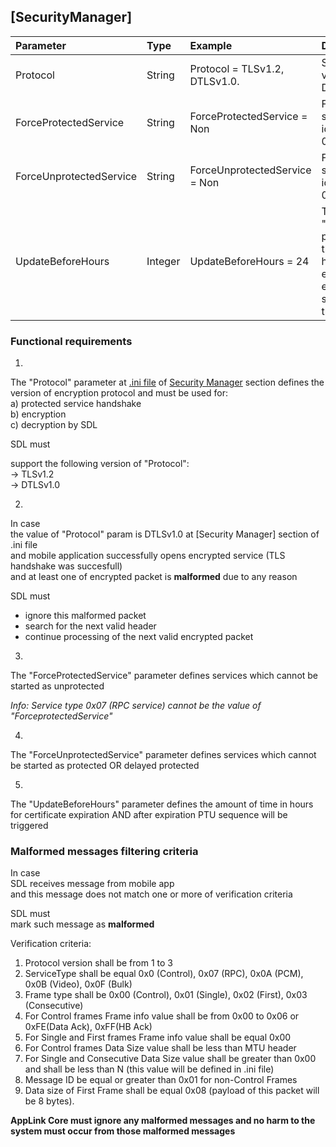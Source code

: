 ## [SecurityManager]  


|Parameter|Type|Example|Description|
|:---|:----|:----|:----------|
|Protocol|String|Protocol = TLSv1.2, DTLSv1.0.|Supported protocol version TLSv1.2, DTLSv1.0.|
|ForceProtectedService|String|ForceProtectedService = Non|Force protected services (could be id's from 0x01 to 0xFF or “Non” value)|
|ForceUnprotectedService|String|ForceUnprotectedService = Non|Force unprotected services (could be id's from 0x01 to 0xFF or “Non” value)
|UpdateBeforeHours|Integer|UpdateBeforeHours = 24|The "UpdateBeforeHours" parameter defines the amount of time in hours for certificate expiration AND after expiration PTU sequence will be triggered|  

### Functional requirements 

1.  
The "Protocol" parameter at [.ini file](https://github.com/smartdevicelink/sdl_core/blob/develop/src/appMain/smartDeviceLink.ini) of [Security Manager](https://github.com/smartdevicelink/sdl_core/blob/develop/src/appMain/smartDeviceLink.ini#L155) section defines the version of encryption protocol and must be used for:  
a) protected service handshake  
b) encryption  
c) decryption by SDL  

SDL must  

support the following version of "Protocol":  
-> TLSv1.2  
-> DTLSv1.0  

2.  
In case  
the value of "Protocol" param is DTLSv1.0 at [Security Manager] section of .ini file  
and mobile application successfully opens encrypted service (TLS handshake was succesfull)  
and at least one of encrypted packet is **malformed** due to any reason  

SDL must  
- ignore this malformed packet  
- search for the next valid header  
- continue processing of the next valid encrypted packet  

3.  
The "ForceProtectedService" parameter defines services which cannot be started as unprotected

_Info: Service type 0x07 (RPC service) cannot be the value of "ForceprotectedService"_  

4.  
The "ForceUnprotectedService" parameter defines services which cannot be started as protected OR delayed protected  

5.  
The "UpdateBeforeHours" parameter defines the amount of time in hours for certificate expiration AND after expiration PTU sequence will be triggered


### Malformed messages filtering criteria  
In case  
SDL receives message from mobile app  
and this message does not match one or more of verification criteria  

SDL must  
mark such message as **malformed** 

Verification criteria:  

1. Protocol version shall be from 1 to 3
2. ServiceType shall be equal 0x0 (Control), 0x07 (RPC), 0x0A (PCM), 0x0B (Video), 0x0F (Bulk)
3. Frame type shall be 0x00 (Control), 0x01 (Single), 0x02 (First), 0x03 (Consecutive)
4. For Control frames Frame info value shall be from 0x00 to 0x06 or 0xFE(Data Ack), 0xFF(HB Ack)
5. For Single and First frames Frame info value shall be equal 0x00
6. For Control frames Data Size value shall be less than MTU header
7. For Single and Consecutive Data Size value shall be greater than 0x00 and shall be less than N (this value will be defined in .ini file)
8. Message ID be equal or greater than 0x01 for non-Control Frames
9. Data size of First Frame shall be equal 0x08 (payload of this packet will be 8 bytes).

**AppLink Core must ignore any malformed messages and no harm to the system must occur from those malformed messages**
